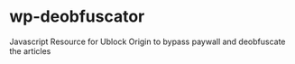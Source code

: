 # wp-deobfuscator
Javascript Resource for Ublock Origin to bypass paywall and deobfuscate the articles 
